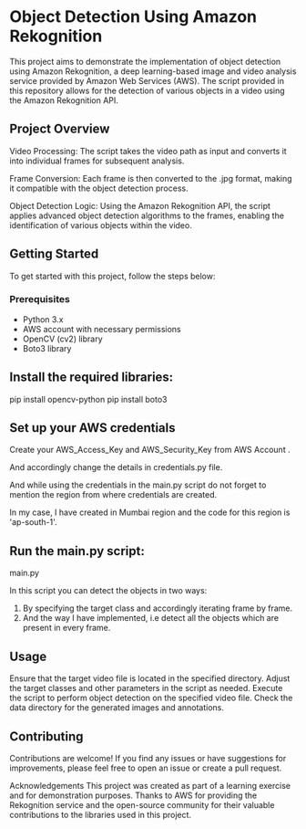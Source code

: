 # Object Detection Using Amazon Rekognition

This project aims to demonstrate the implementation of object detection using Amazon Rekognition, a deep learning-based image and video analysis service provided by Amazon Web Services (AWS). The script provided in this repository allows for the detection of various objects in a video using the Amazon Rekognition API.

## Project Overview

Video Processing: The script takes the video path as input and converts it into individual frames for subsequent analysis.

Frame Conversion: Each frame is then converted to the .jpg format, making it compatible with the object detection process.

Object Detection Logic: Using the Amazon Rekognition API, the script applies advanced object detection algorithms to the frames, enabling the identification of various objects within the video.

## Getting Started

To get started with this project, follow the steps below:

### Prerequisites

- Python 3.x
- AWS account with necessary permissions
- OpenCV (cv2) library
- Boto3 library

## Install the required libraries:

pip install opencv-python
pip install boto3

## Set up your AWS credentials 

Create your AWS_Access_Key and AWS_Security_Key from AWS Account .

And accordingly change the details in credentials.py file.

And while using the credentials in the main.py script do not forget to mention the region from where credentials are created.

In my case, I have created in Mumbai region and the code for this region is 'ap-south-1'.

## Run the main.py script:

main.py

In this script you can detect the objects in two ways:
1. By specifying the target class and accordingly iterating frame by frame.
2. And the way I have implemented, i.e detect all the objects which are present in every frame.

## Usage
Ensure that the target video file is located in the specified directory.
Adjust the target classes and other parameters in the script as needed.
Execute the script to perform object detection on the specified video file.
Check the data directory for the generated images and annotations.

## Contributing
Contributions are welcome! If you find any issues or have suggestions for improvements, please feel free to open an issue or create a pull request.

Acknowledgements
This project was created as part of a learning exercise and for demonstration purposes.
Thanks to AWS for providing the Rekognition service and the open-source community for their valuable contributions to the libraries used in this project.

